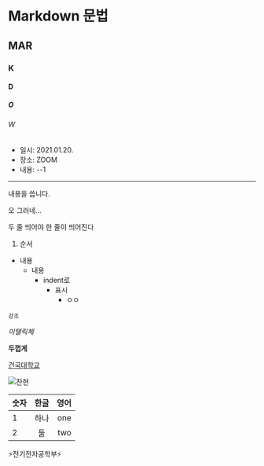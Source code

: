 # Markdown 문법
## MAR
### K
#### D
##### O
###### W
- 일시: 2021.01.20.
- 장소: ZOOM
- 내용: --1
---
내용을 씁니다.

오 그러네...

두 줄 띄어야 한 줄이 띄어진다


1. 순서
- 내용
    - 내용
        - indent로 
            - 표시
                - ㅇㅇ

`강조`

*이탤릭체*

**두껍게**

[건국대학교](https://www.konkuk.ac.kr)

![찬현](수학(1).png)

| 숫자 | 한글 | 영어 |
|---|:---:|---:|
|1|하나|one|
|2|둘|two|

⚡️전기전자공학부⚡️
